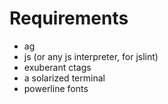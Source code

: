 # Requirements

- ag
- js (or any js interpreter, for jslint)
- exuberant ctags
- a solarized terminal
- powerline fonts
